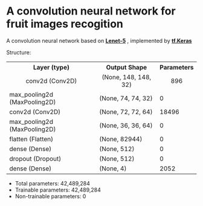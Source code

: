 
<h1>A convolution neural network for fruit images recogition</h1>
<p>A convolution neural network based on <a href="http://yann.lecun.com/exdb/lenet/"><b>Lenet-5</b></a>
    , implemented by <a href="https://www.tensorflow.org/api_docs/python/tf/keras"><b>tf.Keras</b></a></p>
<p>Structure:</p>
<table>
    <tr>
        <th>Layer (type)</th>
        <th>Output Shape</th>
        <th>Parameters</th>
    </tr>
    <tr style = "text-align: center">
        <td>conv2d (Conv2D)</td>
        <td>(None, 148, 148, 32)</td>
        <td>896</td>
    </tr>
    <tr>
        <td>max_pooling2d (MaxPooling2D)</td>
        <td>(None, 74, 74, 32)</td>
        <td>0</td>
    </tr>
    <tr>
        <td>conv2d (Conv2D)</td>
        <td>(None, 72, 72, 64)</td>
        <td>18496</td>
    </tr>
    <tr>
        <td>max_pooling2d (MaxPooling2D)</td>
        <td>(None, 36, 36, 64)</td>
        <td>0</td>
    </tr>
    <tr>
        <td>flatten (Flatten)</td>
        <td>(None, 82944)</td>
        <td>0</td>
    </tr>
    <tr>
        <td>dense (Dense)</td>
        <td>(None, 512)</td>
        <td>0</td>
    </tr>
    <tr>
        <td>dropout (Dropout)</td>
        <td>(None, 512)</td>
        <td>0</td>
    </tr>
    <tr>
        <td>dense (Dense)</td>
        <td>(None, 4)</td>
        <td>2052</td>
    </tr>
</table>
<ul>
    <li>Total parameters: 42,489,284</li>
    <li>Trainable parameters: 42,489,284</li>
    <li>Non-trainable parameters: 0</li>
</ul>
